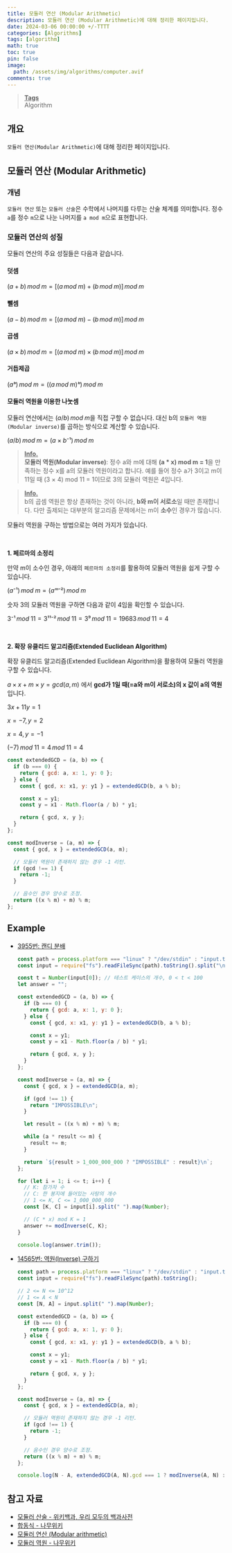```yaml
---
title: 모듈러 연산 (Modular Arithmetic)
description: 모듈러 연산 (Modular Arithmetic)에 대해 정리한 페이지입니다.
date: 2024-03-06 00:00:00 +/-TTTT
categories: [Algorithms]
tags: [algorithm]
math: true
toc: true
pin: false
image:
  path: /assets/img/algorithms/computer.avif
comments: true
---
```


<blockquote class="prompt-info"><p><strong><u>Tags</u></strong> <br />
Algorithm</p></blockquote>

## 개요

`모듈러 연산(Modular Arithmetic)`에 대해 정리한 페이지입니다.

## 모듈러 연산 (Modular Arithmetic)

### 개념

`모듈러 연산` 또는 `모듈러 산술`은 수학에서 나머지를 다루는 산술 체계를 의미합니다. 정수 `a`를 정수 `m`으로 나눈 나머지를 `a mod m`으로 표현합니다.

### 모듈러 연산의 성질

모듈러 연산의 주요 성질들은 다음과 같습니다.

#### 덧셈

$(a+b)\,mod\;m=[(a\,mod\;m)+(b\,mod\;m)]\,mod\;m$

#### 뺄셈

$(a−b)\,mod\;m=[(a\,mod\;m)−(b\,mod\;m)]\,mod\;m$

#### 곱셈

$(a \times b)\,mod\;m=[(a\,mod\;m)\times(b\,mod\;m)]\,mod\;m$

#### 거듭제곱

$(aᵇ)\,mod\;m=((a\,mod\;m)ᵇ)\,mod\;m$

#### 모듈러 역원을 이용한 나눗셈

모듈러 연산에서는 $(a/b)\,mod\;m$을 직접 구할 수 없습니다. 대신 b의 `모듈러 역원(Modular inverse)`를 곱하는 방식으로 계산할 수 있습니다.

$(a/b)\,mod\;m=(a\times b⁻¹)\,mod\;m$

<blockquote class="prompt-info"><p><strong><u>Info.</u></strong> <br />
<b>모듈러 역원(Modular inverse)</b>: 정수 a와 m에 대해 <b>(a * x) mod m = 1</b>을 만족하는 정수 x를 a의 모듈러 역원이라고 합니다. 예를 들어 정수 a가 3이고 m이 11일 때 (3 × 4) mod 11 = 1이므로 3의 모듈러 역원은 4입니다. <br />
</p></blockquote>

<blockquote class="prompt-info"><p><strong><u>Info.</u></strong> <br />
b의 곱셈 역원은 항상 존재하는 것이 아니라, <b>b와 m이 서로소</b>일 때만 존재합니다. 다만 출제되는 대부분의 알고리즘 문제에서는 m이 <b>소수</b>인 경우가 많습니다.</p></blockquote>

모듈러 역원을 구하는 방법으로는 여러 가지가 있습니다.

<br />

<b>1. 페르마의 소정리</b>

만약 m이 소수인 경우, 아래의 `페르마의 소정리`를 활용하여 모듈러 역원을 쉽게 구할 수 있습니다.

$(a⁻¹)\,mod\;m = (aᵐ⁻²)\,mod\;m$

숫자 3의 모듈러 역원을 구하면 다음과 같이 4임을 확인할 수 있습니다.

$3⁻¹\,mod\;11 = 3¹¹⁻²\,mod\;11=3⁹\,mod\;11=19683\,mod\;11=4$

<br />

<b>2. 확장 유클리드 알고리즘(Extended Euclidean Algorithm)</b>

확장 유클리드 알고리즘(Extended Euclidean Algorithm)을 활용하여 모듈러 역원을 구할 수 있습니다.

$a\times x+m\times y=gcd(a,m)$ 에서 <b>gcd가 1일 때(=a와 m이 서로소)의 x 값이 a의 역원</b>입니다.

$3x+11y=1$

$x=-7,\,y=2$

$x=4,\,y=-1$

$(-7)\,mod\;11=4\,mod\;11=4$

```javascript
const extendedGCD = (a, b) => {
  if (b === 0) {
    return { gcd: a, x: 1, y: 0 };
  } else {
    const { gcd, x: x1, y: y1 } = extendedGCD(b, a % b);

    const x = y1;
    const y = x1 - Math.floor(a / b) * y1;

    return { gcd, x, y };
  }
};

const modInverse = (a, m) => {
  const { gcd, x } = extendedGCD(a, m);

  // 모듈러 역원이 존재하지 않는 경우 -1 리턴.
  if (gcd !== 1) {
    return -1;
  }

  // 음수인 경우 양수로 조정.
  return ((x % m) + m) % m;
};
```

## Example

- <a href="https://www.acmicpc.net/problem/3955" target="_blank">3955번: 캔디 분배</a>

  ```javascript
  const path = process.platform === "linux" ? "/dev/stdin" : "input.txt";
  const input = require("fs").readFileSync(path).toString().split("\n");

  const t = Number(input[0]); // 테스트 케이스의 개수, 0 < t < 100
  let answer = "";

  const extendedGCD = (a, b) => {
    if (b === 0) {
      return { gcd: a, x: 1, y: 0 };
    } else {
      const { gcd, x: x1, y: y1 } = extendedGCD(b, a % b);

      const x = y1;
      const y = x1 - Math.floor(a / b) * y1;

      return { gcd, x, y };
    }
  };

  const modInverse = (a, m) => {
    const { gcd, x } = extendedGCD(a, m);

    if (gcd !== 1) {
      return "IMPOSSIBLE\n";
    }

    let result = ((x % m) + m) % m;

    while (a * result <= m) {
      result += m;
    }

    return `${result > 1_000_000_000 ? "IMPOSSIBLE" : result}\n`;
  };

  for (let i = 1; i <= t; i++) {
    // K: 참가자 수
    // C: 한 봉지에 들어있는 사탕의 개수
    // 1 <= K, C <= 1_000_000_000
    const [K, C] = input[i].split(" ").map(Number);

    // (C * x) mod K = 1
    answer += modInverse(C, K);
  }

  console.log(answer.trim());
  ```

- <a href="https://www.acmicpc.net/problem/14565" target="_blank">14565번: 역원(Inverse) 구하기</a>

  ```javascript
  const path = process.platform === "linux" ? "/dev/stdin" : "input.txt";
  const input = require("fs").readFileSync(path).toString();

  // 2 <= N <= 10^12
  // 1 <= A < N
  const [N, A] = input.split(" ").map(Number);

  const extendedGCD = (a, b) => {
    if (b === 0) {
      return { gcd: a, x: 1, y: 0 };
    } else {
      const { gcd, x: x1, y: y1 } = extendedGCD(b, a % b);

      const x = y1;
      const y = x1 - Math.floor(a / b) * y1;

      return { gcd, x, y };
    }
  };

  const modInverse = (a, m) => {
    const { gcd, x } = extendedGCD(a, m);

    // 모듈러 역원이 존재하지 않는 경우 -1 리턴.
    if (gcd !== 1) {
      return -1;
    }

    // 음수인 경우 양수로 조정.
    return ((x % m) + m) % m;
  };

  console.log(N - A, extendedGCD(A, N).gcd === 1 ? modInverse(A, N) : -1);
  ```

## 참고 자료

- <a href="https://ko.wikipedia.org/wiki/모듈러_산술" target="_blank">모듈러 산술 - 위키백과, 우리 모두의 백과사전</a>
- <a href="https://namu.wiki/w/합동식" target="_blank">합동식 - 나무위키</a>
- <a href="https://developer-mac.tistory.com/84" target="_blank">모듈러 연산 (Modular arithmetic)</a>
- <a href="https://namu.wiki/w/모듈러%20역원" target="_blank">모듈러 역원 - 나무위키</a>
